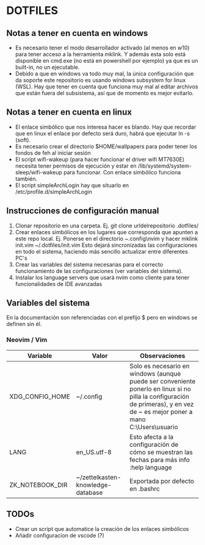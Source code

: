 # DOTFILES

## Notas a tener en cuenta en windows
 - Es necesario tener el modo desarrollador activado (al menos en w10) para tener acceso a la herramienta mklink. Y además esta solo está disponible en cmd.exe (no está en powershell por ejemplo) ya que es un built-in, no un ejecutable.
 - Debido a que en windows va todo muy mal, la única configuración que da soporte este repositorio es usando windows subsystem for linux (WSL). Hay que tener en cuenta que funciona muy mal al editar archivos que están fuera del subsistema, así que de momento es mejor evitarlo.

## Notas a tener en cuenta en linux
 - El enlace simbólico que nos interesa hacer es blando. Hay que recordar que en linux el enlace por defecto será duro, habrá que ejecutar ln -s  (soft).
 - Es necesario crear el directorio $HOME/wallpapers para poder tener los fondos de feh al iniciar sesión
 - El script wifi-wakeup (para hacer funcionar el driver wifi MT7630E) necesita tener permisos de ejecución y estar en /lib/systemd/system-sleep/wifi-wakeup para funcionar. Con enlace simbólico funciona también.
 - El script simpleArchLogin hay que situarlo en /etc/profile.d/simpleArchLogin
## Instrucciones de configuración manual

 1. Clonar repositorio en una carpeta. Ej. git clone urldelrepositorio .dotfiles/
 2. Crear enlaces simbólicos en los lugares que corresponda que apunten a este repo local.
    Ej. Ponerse en el directorio ~\.config\nvim y hacer mklink init.vim ~/.dotfiles/init.vim
    Esto dejará sincronizadas las configuraciones en todo el sistema, haciendo más sencillo actualizar entre diferentes PC's
 3. Crear las variables del sistema necesarias para el correcto funcionamiento de las configuraciones (ver variables del sistema).
 4. Instalar los language servers que usará nvim como cliente para tener funcionalidades de IDE avanzadas

## Variables del sistema
 En la documentación son referenciadas con el prefijo $ pero en windows se definen sin él.
### Neovim / Vim

| Variable |Valor | Observaciones |
| -------- | ---- | ------------- |
| XDG_CONFIG_HOME | ~/.config | Solo es necesario en windows (aunque puede ser conveniente ponerlo en linux si no pilla la configuración de primeras), y en vez de ~ es mejor poner a mano C:\Users\usuario|
| LANG	| en_US.utf-8 | Esto afecta a la configuración de cómo se muestran las fechas para más info :help language|
| ZK_NOTEBOOK_DIR | ~/zettelkasten-knowledge-database | Exportada por defecto en .bashrc |

## TODOs

 - Crear un script que automatice la creación de los enlaces simbólicos
 - Añadir configuracion de vscode (?)
